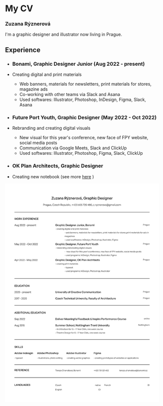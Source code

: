 # My CV

### Zuzana Rýznerová

I'm a graphic designer and illustrator now living in Prague.

## Experience

- ### Bonami, Graphic Designer Junior (Aug 2022 - present)
- Creating digital and print materials
  - Web banners, materials for newsletters, print materials for stores, magazine ads
  - Co-working with other teams via Slack and Asana
  - Used softwares: Illustrator, Photoshop, InDesign, Figma, Slack, Asana

- ### Future Port Youth, Graphic Designer (May 2022 - Oct 2022)
- Rebranding and creating digital visuals
  - New visual for this year's conference, new face of FPY website, social media posts
  - Communication via Google Meets, Slack and ClickUp
  - Used softwares: Illustrator, Photoshop, Figma, Slack, ClickUp

- ### OK Plan Architects, Graphic Designer
- Creating new notebook (see more [here](03-content-first/index.md) )

![CV](CV.jpg)
